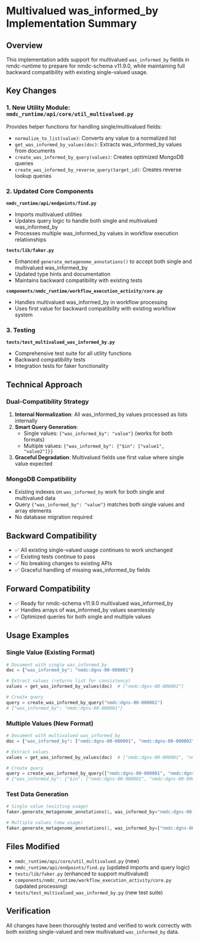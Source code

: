 # Multivalued was_informed_by Implementation Summary

## Overview
This implementation adds support for multivalued `was_informed_by` fields in nmdc-runtime to prepare for nmdc-schema v11.9.0, while maintaining full backward compatibility with existing single-valued usage.

## Key Changes

### 1. New Utility Module: `nmdc_runtime/api/core/util_multivalued.py`
Provides helper functions for handling single/multivalued fields:

- `normalize_to_list(value)`: Converts any value to a normalized list
- `get_was_informed_by_values(doc)`: Extracts was_informed_by values from documents
- `create_was_informed_by_query(values)`: Creates optimized MongoDB queries
- `create_was_informed_by_reverse_query(target_id)`: Creates reverse lookup queries

### 2. Updated Core Components

**`nmdc_runtime/api/endpoints/find.py`**
- Imports multivalued utilities
- Updates query logic to handle both single and multivalued was_informed_by
- Processes multiple was_informed_by values in workflow execution relationships

**`tests/lib/faker.py`**
- Enhanced `generate_metagenome_annotations()` to accept both single and multivalued was_informed_by
- Updated type hints and documentation
- Maintains backward compatibility with existing tests

**`components/nmdc_runtime/workflow_execution_activity/core.py`**
- Handles multivalued was_informed_by in workflow processing
- Uses first value for backward compatibility with existing workflow system

### 3. Testing
**`tests/test_multivalued_was_informed_by.py`**
- Comprehensive test suite for all utility functions
- Backward compatibility tests
- Integration tests for faker functionality

## Technical Approach

### Dual-Compatibility Strategy
1. **Internal Normalization**: All was_informed_by values processed as lists internally
2. **Smart Query Generation**: 
   - Single values: `{"was_informed_by": "value"}` (works for both formats)
   - Multiple values: `{"was_informed_by": {"$in": ["value1", "value2"]}}`
3. **Graceful Degradation**: Multivalued fields use first value where single value expected

### MongoDB Compatibility
- Existing indexes on `was_informed_by` work for both single and multivalued data
- Query `{"was_informed_by": "value"}` matches both single values and array elements
- No database migration required

## Backward Compatibility
- ✅ All existing single-valued usage continues to work unchanged
- ✅ Existing tests continue to pass
- ✅ No breaking changes to existing APIs
- ✅ Graceful handling of missing was_informed_by fields

## Forward Compatibility  
- ✅ Ready for nmdc-schema v11.9.0 multivalued was_informed_by
- ✅ Handles arrays of was_informed_by values seamlessly
- ✅ Optimized queries for both single and multiple values

## Usage Examples

### Single Value (Existing Format)
```python
# Document with single was_informed_by
doc = {"was_informed_by": "nmdc:dgns-00-000001"}

# Extract values (returns list for consistency)
values = get_was_informed_by_values(doc)  # ["nmdc:dgns-00-000001"]

# Create query
query = create_was_informed_by_query("nmdc:dgns-00-000001")
# {"was_informed_by": "nmdc:dgns-00-000001"}
```

### Multiple Values (New Format)
```python
# Document with multivalued was_informed_by  
doc = {"was_informed_by": ["nmdc:dgns-00-000001", "nmdc:dgns-00-000002"]}

# Extract values
values = get_was_informed_by_values(doc)  # ["nmdc:dgns-00-000001", "nmdc:dgns-00-000002"]

# Create query
query = create_was_informed_by_query(["nmdc:dgns-00-000001", "nmdc:dgns-00-000002"])
# {"was_informed_by": {"$in": ["nmdc:dgns-00-000001", "nmdc:dgns-00-000002"]}}
```

### Test Data Generation
```python
# Single value (existing usage)
faker.generate_metagenome_annotations(1, was_informed_by="nmdc:dgns-00-000001", has_input=["input"])

# Multiple values (new usage)  
faker.generate_metagenome_annotations(1, was_informed_by=["nmdc:dgns-00-000001", "nmdc:dgns-00-000002"], has_input=["input"])
```

## Files Modified
- `nmdc_runtime/api/core/util_multivalued.py` (new)
- `nmdc_runtime/api/endpoints/find.py` (updated imports and query logic)
- `tests/lib/faker.py` (enhanced to support multivalued)
- `components/nmdc_runtime/workflow_execution_activity/core.py` (updated processing)
- `tests/test_multivalued_was_informed_by.py` (new test suite)

## Verification
All changes have been thoroughly tested and verified to work correctly with both existing single-valued and new multivalued `was_informed_by` data.